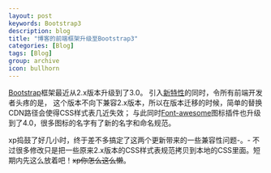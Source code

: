 ```yaml
---
layout: post
keywords: Bootstrap3
description: blog
title: "博客的前端框架升级至Bootstrap3"
categories: [Blog]
tags: [Blog]
group: archive
icon: bullhorn
---
```


[Bootstrap](http://getbootstrap.com/getting-started/#migration)框架最近从2.x版本升级到了3.0。
引入[新特性](http://blog.getbootstrap.com/2013/08/19/bootstrap-3-released/)的同时，令所有前端开发者头疼的是，
这个版本不向下兼容2.x版本，所以在版本迁移的时候，简单的替换CDN路径会使得CSS样式表几近失效；
与此同时[Font-awesome](http://fontawesome.io/whats-new/)图标插件也升级到了4.0，很多图标的名字有了新的名字和命名规范。

xp捣鼓了好几小时，终于差不多搞定了这两个更新带来的一些兼容性问题-。-
不过很多修改只是把一些原来2.x版本的CSS样式表规范拷贝到本地的CSS里面。短期内先这么放着吧！<del>xp你怎么这么懒</del>。
